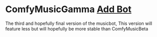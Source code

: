 # ComfyMusicGamma [Add Bot]([https://pages.github.com/](https://discord.com/api/oauth2/authorize?client_id=997847128191799407&permissions=3147776&scope=applications.commands+bot))
The third and hopefully final version of the musicbot, This version will feature less but will hopefully be more stable than ComfyMusicBeta
